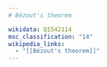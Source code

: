 ```yaml
---
# Bézout's theorem

wikidata: Q1542114
msc_classification: "14"
wikipedia_links:
  - "[[Bézout's theorem]]"
---
```

